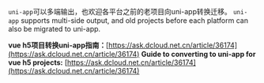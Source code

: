 
`uni-app`可以多端输出，也欢迎各平台之前的老项目向uni-app转换迁移。
`uni-app` supports multi-side output, and old projects before each platform can also be migrated to uni-app.


**vue h5项目转换uni-app指南：**[https://ask.dcloud.net.cn/article/36174](https://ask.dcloud.net.cn/article/36174)
**Guide to converting to uni-app for vue h5 projects:** [https://ask.dcloud.net.cn/article/36174](https://ask.dcloud.net.cn/article/36174)
